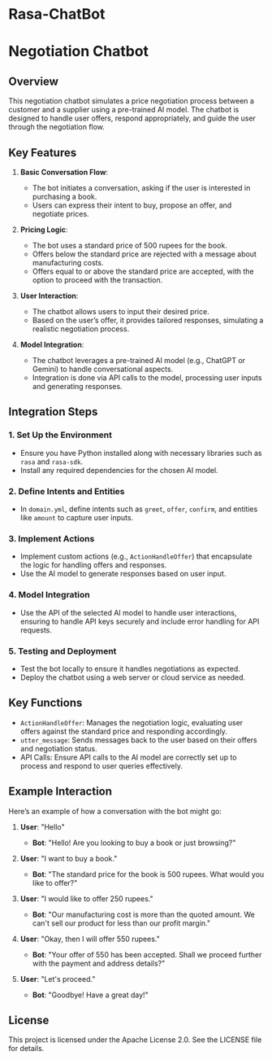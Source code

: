 # Rasa-ChatBot
# Negotiation Chatbot

## Overview
This negotiation chatbot simulates a price negotiation process between a customer and a supplier using a pre-trained AI model. The chatbot is designed to handle user offers, respond appropriately, and guide the user through the negotiation flow.

## Key Features
1. **Basic Conversation Flow**:
   - The bot initiates a conversation, asking if the user is interested in purchasing a book.
   - Users can express their intent to buy, propose an offer, and negotiate prices.

2. **Pricing Logic**:
   - The bot uses a standard price of 500 rupees for the book.
   - Offers below the standard price are rejected with a message about manufacturing costs.
   - Offers equal to or above the standard price are accepted, with the option to proceed with the transaction.

3. **User Interaction**:
   - The chatbot allows users to input their desired price.
   - Based on the user’s offer, it provides tailored responses, simulating a realistic negotiation process.

4. **Model Integration**:
   - The chatbot leverages a pre-trained AI model (e.g., ChatGPT or Gemini) to handle conversational aspects.
   - Integration is done via API calls to the model, processing user inputs and generating responses.

## Integration Steps

### 1. Set Up the Environment
- Ensure you have Python installed along with necessary libraries such as `rasa` and `rasa-sdk`.
- Install any required dependencies for the chosen AI model.

### 2. Define Intents and Entities
- In `domain.yml`, define intents such as `greet`, `offer`, `confirm`, and entities like `amount` to capture user inputs.

### 3. Implement Actions
- Implement custom actions (e.g., `ActionHandleOffer`) that encapsulate the logic for handling offers and responses.
- Use the AI model to generate responses based on user input.

### 4. Model Integration
- Use the API of the selected AI model to handle user interactions, ensuring to handle API keys securely and include error handling for API requests.

### 5. Testing and Deployment
- Test the bot locally to ensure it handles negotiations as expected.
- Deploy the chatbot using a web server or cloud service as needed.

## Key Functions
- `ActionHandleOffer`: Manages the negotiation logic, evaluating user offers against the standard price and responding accordingly.
- `utter_message`: Sends messages back to the user based on their offers and negotiation status.
- API Calls: Ensure API calls to the AI model are correctly set up to process and respond to user queries effectively.

## Example Interaction
Here’s an example of how a conversation with the bot might go:

1. **User**: "Hello"
   - **Bot**: "Hello! Are you looking to buy a book or just browsing?"
   
2. **User**: "I want to buy a book."
   - **Bot**: "The standard price for the book is 500 rupees. What would you like to offer?"

3. **User**: "I would like to offer 250 rupees."
   - **Bot**: "Our manufacturing cost is more than the quoted amount. We can't sell our product for less than our profit margin."

4. **User**: "Okay, then I will offer 550 rupees."
   - **Bot**: "Your offer of 550 has been accepted. Shall we proceed further with the payment and address details?"

5. **User**: "Let's proceed."
   - **Bot**: "Goodbye! Have a great day!"

## License
This project is licensed under the Apache License 2.0. See the LICENSE file for details.

